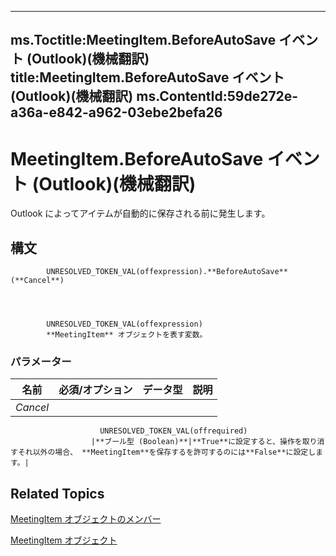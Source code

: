 

---
ms.Toctitle:MeetingItem.BeforeAutoSave イベント (Outlook)(機械翻訳)
title:MeetingItem.BeforeAutoSave イベント (Outlook)(機械翻訳)
ms.ContentId:59de272e-a36a-e842-a962-03ebe2befa26
---
# MeetingItem.BeforeAutoSave イベント (Outlook)(機械翻訳)




Outlook によってアイテムが自動的に保存される前に発生します。

## 構文

            UNRESOLVED_TOKEN_VAL(offexpression).**BeforeAutoSave**(**Cancel**)




            UNRESOLVED_TOKEN_VAL(offexpression)
            **MeetingItem** オブジェクトを表す変数。

### パラメーター

|**名前**|**必須/オプション**|**データ型**|**説明**|
|---|---|---|---|
|*Cancel*|
                        UNRESOLVED_TOKEN_VAL(offrequired)
                      |**ブール型 (Boolean)**|**True**に設定すると、操作を取り消すそれ以外の場合、 **MeetingItem**を保存するを許可するのには**False**に設定します。|





## Related Topics

[MeetingItem オブジェクトのメンバー](9ae6a19d-d326-4c37-90d8-5ed9933672a0.md)

[MeetingItem オブジェクト](b75730f5-b395-3d66-5acd-b64fd8fcd78f.md)




